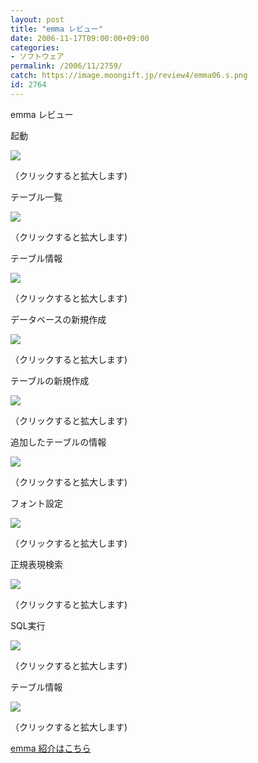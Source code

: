 ```yaml
---
layout: post
title: "emma レビュー"
date: 2006-11-17T09:00:00+09:00
categories:
- ソフトウェア
permalink: /2006/11/2759/
catch: https://image.moongift.jp/review4/emma06.s.png
id: 2764
---
```

emma レビュー  
<!--more-->

起動

  

[![](https://image.moongift.jp/review4/emma01.s.png)](https://image.moongift.jp/review4/emma01.png)  
  
（クリックすると拡大します)

  

テーブル一覧

  

[![](https://image.moongift.jp/review4/emma02.s.png)](https://image.moongift.jp/review4/emma02.png)  
  
（クリックすると拡大します)

  

テーブル情報

  

[![](https://image.moongift.jp/review4/emma03.s.png)](https://image.moongift.jp/review4/emma03.png)  
  
（クリックすると拡大します)

  

データベースの新規作成

  

[![](https://image.moongift.jp/review4/emma04.s.png)](https://image.moongift.jp/review4/emma04.png)  
  
（クリックすると拡大します)

  

テーブルの新規作成

  

[![](https://image.moongift.jp/review4/emma05.s.png)](https://image.moongift.jp/review4/emma05.png)  
  
（クリックすると拡大します)

  

追加したテーブルの情報

  

[![](https://image.moongift.jp/review4/emma06.s.png)](https://image.moongift.jp/review4/emma06.png)  
  
（クリックすると拡大します)

  

フォント設定

  

[![](https://image.moongift.jp/review4/emma07.s.png)](https://image.moongift.jp/review4/emma07.png)  
  
（クリックすると拡大します)

  

正規表現検索

  

[![](https://image.moongift.jp/review4/emma08.s.png)](https://image.moongift.jp/review4/emma08.png)  
  
（クリックすると拡大します)

  

SQL実行

  

[![](https://image.moongift.jp/review4/emma09.s.png)](https://image.moongift.jp/review4/emma09.png)  
  
（クリックすると拡大します)

  

テーブル情報

  

[![](https://image.moongift.jp/review4/emma10.s.png)](https://image.moongift.jp/review4/emma10.png)  
  
（クリックすると拡大します)

  

[emma 紹介はこちら](http://oss.moongift.jp/intro/i-2758.html)

